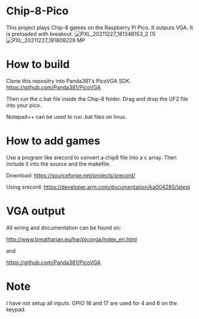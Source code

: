 # Chip-8-Pico
This project plays Chip-8 games on the Raspberry Pi Pico. It outputs VGA.
It is preloaded with breakout.
![PXL_20211227_181348153_2 (1)](https://user-images.githubusercontent.com/92551719/147497820-0bcff9c3-be79-4b2e-a071-996bf2675fee.jpg)
![PXL_20211227_181808229 MP](https://user-images.githubusercontent.com/92551719/147497825-cd5a218e-8748-4d90-a6ba-3417688b4512.jpg)

# How to build
Clone this repositry into Panda381's PicoVGA SDK. https://github.com/Panda381/PicoVGA

Then run the c.bat file inside the Chip-8 folder. Drag and drop the UF2 file into your pico.

Notepad++ can be used to run .bat files on linux.

# How to add games
Use a program like srecord to convert a chip8 file into a c array. Then include it into the source and the makefile.

Download: 
https://sourceforge.net/projects/srecord/

Using srecord:
https://developer.arm.com/documentation/ka004285/latest

# VGA output
All wiring and documentation can be found on:

http://www.breatharian.eu/hw/picovga/index_en.html

and

https://github.com/Panda381/PicoVGA

# Note
I have not setup all inputs. GPIO 16 and 17 are used for 4 and 6 on the keypad.
